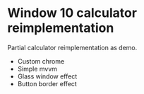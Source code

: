 Window 10 calculator reimplementation
=================

Partial calculator reimplementation as demo.
* Custom chrome
* Simple mvvm
* Glass window effect
* Button border effect
